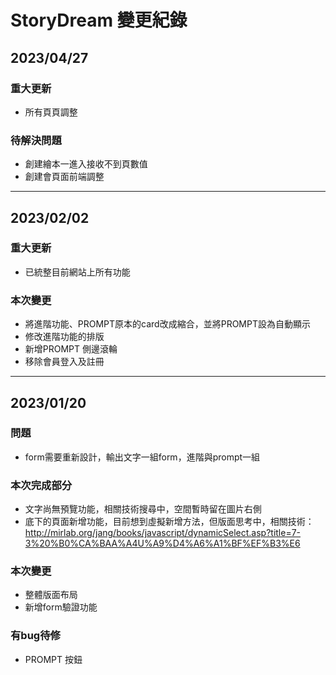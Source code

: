 # StoryDream 變更紀錄

## 2023/04/27

### 重大更新
+ 所有頁頁調整

### 待解決問題
+ 創建繪本一進入接收不到頁數值
+ 創建會頁面前端調整

---------------------------------------------------------------------------------------------------------------------------------------

## 2023/02/02

### 重大更新
+ 已統整目前網站上所有功能

### 本次變更
+ 將進階功能、PROMPT原本的card改成縮合，並將PROMPT設為自動顯示
+ 修改進階功能的排版
+ 新增PROMPT 側邊滾輪
+ 移除會員登入及註冊

---------------------------------------------------------------------------------------------------------------------------------------

## 2023/01/20

### 問題
+ form需要重新設計，輸出文字一組form，進階與prompt一組

### 本次完成部分
+ 文字尚無預覽功能，相關技術搜尋中，空間暫時留在圖片右側
+ 底下的頁面新增功能，目前想到虛擬新增方法，但版面思考中，相關技術：http://mirlab.org/jang/books/javascript/dynamicSelect.asp?title=7-3%20%B0%CA%BAA%A4U%A9%D4%A6%A1%BF%EF%B3%E6

### 本次變更
+ 整體版面布局
+ 新增form驗證功能

### 有bug待修
+ PROMPT 按鈕

